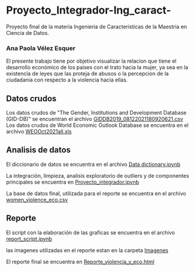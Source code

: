 # Proyecto_Integrador-Ing_caract-
Proyecto final de la materia Ingenieria de Caracteristicas de la Maestria en Ciencia de Datos.

### Ana Paola Vélez Esquer

El presente trabajo tiene por objetivo visualizar la relacion que tiene el desarrollo económico de los paises con el trato hacia la mujer, ya sea en la existencia de leyes que las proteja de abusos o la percepcion de la ciudadania con respecto a la violencia hacia ellas.

## Datos crudos
Los datos crudos de "The Gender, Institutions and Development Database (GID-DB)" se encuentran el archivo [GIDDB2019_08122021180920621.csv](https://github.com/Velezpaola/Proyecto_Integrador-Ing_caract-/blob/main/GIDDB2019_08122021180920621.csv)
Los datos crudos de World Economic Outlook Database se encuentra en el archivo [WEOOct2021all.xls](https://github.com/Velezpaola/Proyecto_Integrador-Ing_caract-/blob/main/WEOOct2021all.xls)

## Analisis de datos

El diccionario de datos se encuentra en el archivo [Data dictionary.ipynb](https://github.com/Velezpaola/Proyecto_Integrador-Ing_caract-/blob/main/Data%20dictionary.ipynb)

La integración, limpieza, analisis exploratorio  de outliers y de componentes principales se encuentra en [Proyecto_integrador.ipynb](https://github.com/Velezpaola/Proyecto_Integrador-Ing_caract-/blob/main/Proyecto_integrador.ipynb)

La base de datos final, utilizada para el reporte se encuentra en el archivo [women_violence_eco.csv](https://github.com/Velezpaola/Proyecto_Integrador-Ing_caract-/blob/main/women_violence_eco.csv)

## Reporte

El script con la elaboración de las graficas se encuentra en el archivo [report_script.ipynb](https://github.com/Velezpaola/Proyecto_Integrador-Ing_caract-/blob/main/report_script.ipynb)

las imagenes utilizadas en el reporte estan en la carpeta [Imagenes](https://github.com/Velezpaola/Proyecto_Integrador-Ing_caract-/tree/main/Imagenes)

El reporte final se encuentra en [Reporte_violencia_y_eco.html](https://github.com/Velezpaola/Proyecto_Integrador-Ing_caract-/blob/main/Reporte_violencia_y_eco.html)
